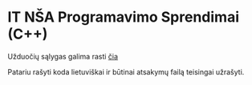 # IT NŠA Programavimo Sprendimai (C++)

Užduočių sąlygas galima rasti [čia](https://www.nsa.smm.lt/egzaminai-ir-pasiekimu-patikrinimai/brandos-egzaminai/egzaminu-uzduotys/)

Patariu rašyti koda lietuviškai ir būtinai atsakymų failą teisingai užrašyti.